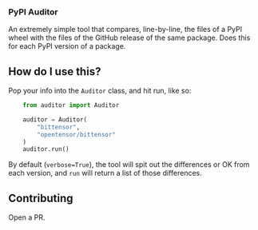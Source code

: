 ### PyPI Auditor

An extremely simple tool that compares, line-by-line, the files of a PyPI wheel with the files
of the GitHub release of the same package. Does this for each PyPI version of a package.


## How do I use this?

Pop your info into the `Auditor` class, and hit run, like so:
```python
    from auditor import Auditor

    auditor = Auditor(
        "bittensor",
        "opentensor/bittensor"
    )
    auditor.run()
```

By default (`verbose=True`), the tool will spit out the differences or OK from each version, and `run`
will return a list of those differences.


## Contributing

Open a PR.
